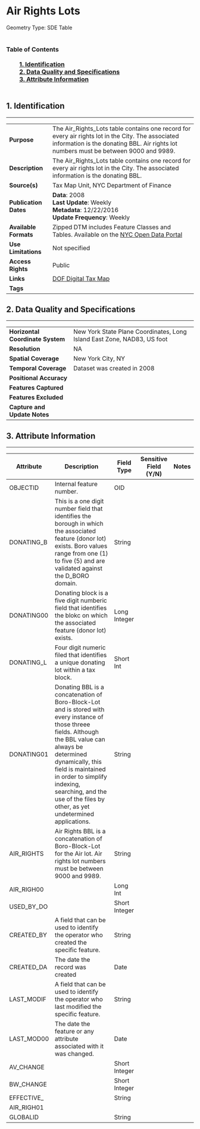 # Air Rights Lots
Geometry Type: SDE Table<br><br>

### Table of Contents<br><br>&nbsp;&nbsp;&nbsp;&nbsp;&nbsp;&nbsp;&nbsp;&nbsp;&nbsp;[**1. Identification**](#1-identification)<br>&nbsp;&nbsp;&nbsp;&nbsp;&nbsp;&nbsp;&nbsp;&nbsp;&nbsp;[**2. Data Quality and Specifications**](#2-data-quality-and-specifications)<br>&nbsp;&nbsp;&nbsp;&nbsp;&nbsp;&nbsp;&nbsp;&nbsp;&nbsp;[**3. Attribute Information**](#3-attribute-information)<br><br>
## 1. Identification
---------------------------------------------
|     |     |
| --- | --- |
**Purpose** |The Air_Rights_Lots table contains one record for every air rights lot in the City.  The associated information is the donating BBL. Air rights lot numbers must be between 9000 and 9989.
**Description** |The Air_Rights_Lots table contains one record for every air rights lot in the City. The associated information is the donating BBL.
**Source(s)** |Tax Map Unit, NYC Department of Finance
**Publication Dates** |**Data**: 2008<br>**Last Update**: Weekly<br>**Metadata**: 12/22/2016<br>**Update Frequency**: Weekly
**Available Formats** |Zipped DTM includes Feature Classes and Tables. Available on the [NYC Open Data Portal](https://data.cityofnewyork.us/Housing-Development/Department-of-Finance-Digital-Tax-Map/smk3-tmxj)
**Use Limitations** |Not specified
**Access Rights** |Public
**Links** |[DOF Digital Tax Map](http://gis.nyc.gov/taxmap/map.htm)
**Tags** |
## 2. Data Quality and Specifications
---------------------------------------------
|     |     |
| --- | --- |
**Horizontal Coordinate System** |New York State Plane Coordinates, Long Island East Zone, NAD83, US foot
**Resolution** |NA
**Spatial Coverage** |New York City, NY
**Temporal Coverage** |Dataset was created in 2008
**Positional Accuracy** |
**Features Captured** |
**Features Excluded** |
**Capture and Update Notes** |
## 3. Attribute Information
---------------------------------------------
| Attribute | Description | Field Type | Sensitive Field (Y/N) | Notes| 
|------------ | ------------- | -------- | ----------- | ----------|
| OBJECTID | Internal feature number. | OID | 
| DONATING_B | This is a one digit number field that identifies the borough in which the associated feature (donor lot) exists. Boro values range from one (1) to five (5) and are validated against the D_BORO domain. | String | 
| DONATING00 | Donating block is a five digit numberic field that identifies the blokc on which the associated feature (donor lot) exists. | Long Integer | 
| DONATING_L | Four digit numeric filed that identifies a unique donating lot within a tax block. | Short Int | 
| DONATING01 | Donating BBL is a concatenation of Boro-Block-Lot and is stored with every instance of those threee fields. Although the BBL value can always be determined dynamically, this field is maintained in order to simplify indexing, searching, and the use of the files by other, as yet undetermined applications.  | String | 
| AIR_RIGHTS | Air Rights BBL is a concatenation of Boro-Block-Lot for the Air lot. Air rights lot numbers must be between 9000 and 9989. | String | 
| AIR_RIGH00 |  | Long Int | 
| USED_BY_DO |  | Short Integer | 
| CREATED_BY | A field that can be used to identify the operator who created the specific feature. | String | 
| CREATED_DA | The date the record was created | Date | 
| LAST_MODIF | A field that can be used to identify the operator who last modified the specific feature. | String | 
| LAST_MOD00 | The date the feature or any attribute associated with it was changed. | Date | 
| AV_CHANGE |  | Short Integer | 
| BW_CHANGE |  | Short Integer | 
| EFFECTIVE_ |  | String | 
| AIR_RIGH01 |  |  | 
| GLOBALID |  | String | 
